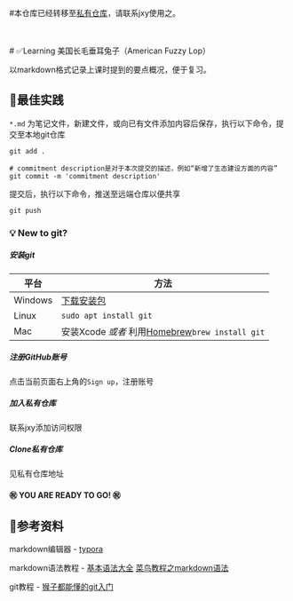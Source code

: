 #本仓库已经转移至[私有仓库](https://github.com/loctempt/learnFuzzPrivate)，请联系jxy使用之。

<br>
<br>
# ✅​Learning 美国长毛垂耳兔子（American Fuzzy Lop）

以markdown格式记录上课时提到的要点概况，便于复习。​​

## 🎈最佳实践

`*.md` 为笔记文件，新建文件，或向已有文件添加内容后保存，执行以下命令，提交至本地git仓库

```shell
git add .

# commitment description是对于本次提交的描述，例如“新增了生态建设方面的内容”
git commit -m 'commitment description' 
```

提交后，执行以下命令，推送至远端仓库以便共享

```shell
git push
```



### :bulb: New to git?

##### 安装git

|平台|方法|
|---|---|
|Windows|[下载安装包](https://git-scm.com/download/win)|
|Linux| `sudo apt install git`|
|Mac| 安装Xcode *或者* 利用[Homebrew](https://brew.sh/)`brew install git`|

##### 注册GitHub账号

点击当前页面右上角的`Sign up`，注册账号

##### 加入私有仓库

联系jxy添加访问权限

##### Clone私有仓库

见私有仓库地址

#### :congratulations: YOU ARE READY TO GO! :congratulations:

## 📖参考资料

markdown编辑器 - [typora](https://typora.io/)

markdown语法教程 - [基本语法大全](https://markdown.com.cn/basic-syntax/) [菜鸟教程之markdown语法](https://www.runoob.com/markdown/md-tutorial.html)

git教程 - [猴子都能懂的git入门](https://backlog.com/git-tutorial/cn/)

